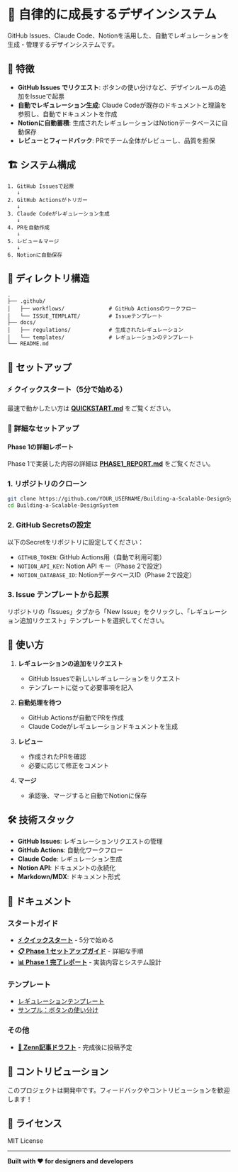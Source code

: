 # 🎨 自律的に成長するデザインシステム

GitHub Issues、Claude Code、Notionを活用した、自動でレギュレーションを生成・管理するデザインシステムです。

## 🌟 特徴

- **GitHub Issues でリクエスト**: ボタンの使い分けなど、デザインルールの追加をIssueで起票
- **自動でレギュレーション生成**: Claude Codeが既存のドキュメントと理論を参照し、自動でドキュメントを作成
- **Notionに自動蓄積**: 生成されたレギュレーションはNotionデータベースに自動保存
- **レビューとフィードバック**: PRでチーム全体がレビューし、品質を担保

## 🏗️ システム構成

```
1. GitHub Issuesで起票
   ↓
2. GitHub Actionsがトリガー
   ↓
3. Claude Codeがレギュレーション生成
   ↓
4. PRを自動作成
   ↓
5. レビュー＆マージ
   ↓
6. Notionに自動保存
```

## 📁 ディレクトリ構造

```
.
├── .github/
│   ├── workflows/              # GitHub Actionsのワークフロー
│   └── ISSUE_TEMPLATE/         # Issueテンプレート
├── docs/
│   ├── regulations/            # 生成されたレギュレーション
│   └── templates/              # レギュレーションのテンプレート
└── README.md
```

## 🚀 セットアップ

### ⚡ クイックスタート（5分で始める）

最速で動かしたい方は **[QUICKSTART.md](./QUICKSTART.md)** をご覧ください。

### 📖 詳細なセットアップ

#### Phase 1の詳細レポート

Phase 1で実装した内容の詳細は **[PHASE1_REPORT.md](./PHASE1_REPORT.md)** をご覧ください。

### 1. リポジトリのクローン

```bash
git clone https://github.com/YOUR_USERNAME/Building-a-Scalable-DesignSystem.git
cd Building-a-Scalable-DesignSystem
```

### 2. GitHub Secretsの設定

以下のSecretをリポジトリに設定してください：

- `GITHUB_TOKEN`: GitHub Actions用（自動で利用可能）
- `NOTION_API_KEY`: Notion API キー（Phase 2で設定）
- `NOTION_DATABASE_ID`: NotionデータベースID（Phase 2で設定）

### 3. Issue テンプレートから起票

リポジトリの「Issues」タブから「New Issue」をクリックし、「レギュレーション追加リクエスト」テンプレートを選択してください。

## 📝 使い方

1. **レギュレーションの追加をリクエスト**
   - GitHub Issuesで新しいレギュレーションをリクエスト
   - テンプレートに従って必要事項を記入

2. **自動処理を待つ**
   - GitHub Actionsが自動でPRを作成
   - Claude Codeがレギュレーションドキュメントを生成

3. **レビュー**
   - 作成されたPRを確認
   - 必要に応じて修正をコメント

4. **マージ**
   - 承認後、マージすると自動でNotionに保存

## 🛠️ 技術スタック

- **GitHub Issues**: レギュレーションリクエストの管理
- **GitHub Actions**: 自動化ワークフロー
- **Claude Code**: レギュレーション生成
- **Notion API**: ドキュメントの永続化
- **Markdown/MDX**: ドキュメント形式

## 📖 ドキュメント

### スタートガイド
- **[⚡ クイックスタート](./QUICKSTART.md)** - 5分で始める
- **[📋 Phase 1 セットアップガイド](./docs/phase1-setup-guide.md)** - 詳細な手順
- **[📊 Phase 1 完了レポート](./PHASE1_REPORT.md)** - 実装内容とシステム設計

### テンプレート
- [レギュレーションテンプレート](./docs/templates/regulation-template.md)
- [サンプル：ボタンの使い分け](./docs/regulations/button-usage.md)

### その他
- **[📝 Zenn記事ドラフト](./zenn-article-draft.md)** - 完成後に投稿予定

## 🤝 コントリビューション

このプロジェクトは開発中です。フィードバックやコントリビューションを歓迎します！

## 📄 ライセンス

MIT License

---

**Built with ❤️ for designers and developers**
